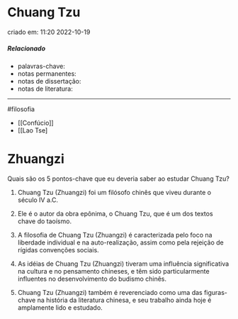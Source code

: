 # Chuang Tzu
criado em: 11:20 2022-10-19

##### Relacionado
- palavras-chave: 
- notas permanentes: 
- notas de dissertação:
- notas de literatura: 

---
#filosofia 

- [[Confúcio]]
- [[Lao Tse]

# Zhuangzi
Quais são os 5 pontos-chave que eu deveria saber ao estudar Chuang Tzu?

1. Chuang Tzu (Zhuangzi) foi um filósofo chinês que viveu durante o século IV a.C.

2. Ele é o autor da obra epônima, o Chuang Tzu, que é um dos textos chave do taoísmo.

3. A filosofia de Chuang Tzu (Zhuangzi) é caracterizada pelo foco na liberdade individual e na auto-realização, assim como pela rejeição de rígidas convenções sociais.

4. As idéias de Chuang Tzu (Zhuangzi) tiveram uma influência significativa na cultura e no pensamento chineses, e têm sido particularmente influentes no desenvolvimento do budismo chinês.

5. Chuang Tzu (Zhuangzi) também é reverenciado como uma das figuras-chave na história da literatura chinesa, e seu trabalho ainda hoje é amplamente lido e estudado.